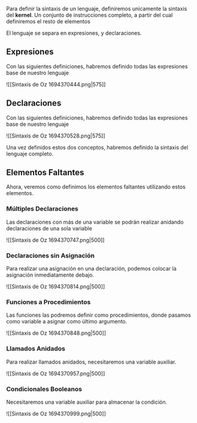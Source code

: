 Para definir la sintaxis de un lenguaje, definiremos unicamente la sintaxis del **kernel**. Un conjunto de instrucciones completo, a partir del cual definiremos el resto de elementos

El lenguaje se separa en expresiones, y declaraciones.

## Expresiones

Con las siguientes definiciones, habremos definido todas las expresiones base de nuestro lenguaje

![[Sintaxis de Oz 1694370444.png|575]]

## Declaraciones

Con las siguientes definiciones, habremos definido todas las expresiones base de nuestro lenguaje

![[Sintaxis de Oz 1694370528.png|575]]

Una vez definidos estos dos conceptos, habremos definido la sintaxis del lenguaje completo.

## Elementos Faltantes

Ahora, veremos como definimos los elementos faltantes utilizando estos elementos.

### Múltiples Declaraciones

Las declaraciones con más de una variable se podrán realizar anidando declaraciones de una sola variable

![[Sintaxis de Oz 1694370747.png|500]]

### Declaraciones sin Asignación

Para realizar una asignación en una declaración, podemos colocar la asignación inmediatamente debajo.

![[Sintaxis de Oz 1694370814.png|500]]

### Funciones a Procedimientos

Las funciones las podremos definir como procedimientos, donde pasamos como variable a asignar como último argumento.

![[Sintaxis de Oz 1694370848.png|500]]

### Llamados Anidados

Para realizar llamados anidados, necesitaremos una variable auxiliar.

![[Sintaxis de Oz 1694370957.png|500]]

### Condicionales Booleanos

Necesitaremos una variable auxiliar para almacenar la condición.

![[Sintaxis de Oz 1694370999.png|500]]
